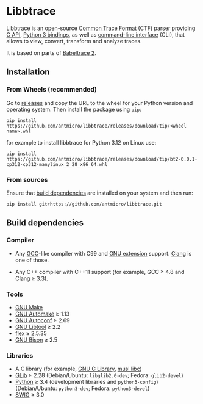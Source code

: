 # Libbtrace

Libbtrace is an open-source [Common Trace Format](https://diamon.org/ctf/) (CTF) parser providing [C API](https://babeltrace.org/docs/v2.1/libbabeltrace2/), [Python 3 bindings](https://babeltrace.org/docs/v2.1/python/bt2/), as well as [command-line interface](https://babeltrace.org/docs/v2.1/man1/babeltrace2.1/) (CLI), that allows to view, convert, transform and analyze traces.

It is based on parts of [Babeltrace 2](https://github.com/efficios/babeltrace/).

## Installation

### From Wheels (recommended)

Go to [releases](https://github.com/antmicro/libbtrace/releases/tag/tip) and copy the URL to the wheel for your Python version and operating system. Then install the package using `pip`:
```shell
pip install https://github.com/antmicro/libbtrace/releases/download/tip/<wheel name>.whl
```
for example to install libbtrace for Python 3.12 on Linux use:
```shell
pip install https://github.com/antmicro/libbtrace/releases/download/tip/bt2-0.0.1-cp312-cp312-manylinux_2_28_x86_64.whl
```

### From sources

Ensure that [build dependencies](#build-dependencies) are installed on your system and then run:
```shell
pip install git+https://github.com/antmicro/libbtrace.git
```

## Build dependencies

### Compiler
* Any [GCC](https://gcc.gnu.org/)-like compiler with C99 and
[GNU extension](https://gcc.gnu.org/onlinedocs/gcc/C-Extensions.html)
support. [Clang](https://clang.llvm.org/) is one of those.

* Any  C++ compiler with  C++11 support (for example,
GCC ≥ 4.8 and Clang ≥ 3.3).

### Tools
* [GNU Make](https://www.gnu.org/software/make/)
* [GNU Automake](https://www.gnu.org/software/automake/) ≥ 1.13
* [GNU Autoconf](https://www.gnu.org/software/autoconf/) ≥ 2.69
* [GNU Libtool](https://www.gnu.org/software/libtool/) ≥ 2.2
* [flex](https://github.com/westes/flex) ≥ 2.5.35
* [GNU Bison](https://www.gnu.org/software/bison/bison.html) ≥ 2.5

### Libraries
* A C library (for example, [GNU C Library](https://www.gnu.org/software/libc/), [musl libc](https://www.musl-libc.org/))
* [GLib](https://developer.gnome.org/glib/) ≥ 2.28 (Debian/Ubuntu: `libglib2.0-dev`; Fedora: `glib2-devel`)
* [Python](https://www.python.org) ≥ 3.4 (development libraries and `python3-config`) (Debian/Ubuntu: `python3-dev`; Fedora: `python3-devel`)
* [SWIG](http://www.swig.org) ≥ 3.0
